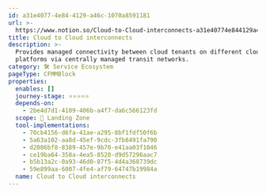 ```yaml
---
id: a31e4077-4e84-4129-a46c-1070a8591181
url: >-
  https://www.notion.so/Cloud-to-Cloud-interconnects-a31e40774e844129a46c1070a8591181
title: Cloud to Cloud interconnects
description: >-
  Provides managed connectivity between cloud tenants on different cloud
  platforms via centrally managed transit networks. 
category: 🛠 Service Ecosystem
pageType: CFMMBlock
properties:
  enables: []
  journey-stage: ⭐️⭐️⭐️⭐️⭐️
  depends-on:
    - 2be4d7d1-4109-406b-a4f7-da6c566123fd
  scope: 🛬 Landing Zone
  tool-implementations:
    - 70cb4156-d6fa-41ae-a295-8bf1fdf50f6b
    - 5a63a102-aa8d-45ef-9cdc-3fb8491fa790
    - d2086bf8-8389-457e-9b70-e41aa03f1046
    - ce19ba64-358a-4ea5-8520-d9d57296aac7
    - b5b13a2c-0a93-46d0-87f5-4d4a368739dc
    - 59e899aa-6007-4fe4-af79-64747b19984a
  name: Cloud to Cloud interconnects
---
```


